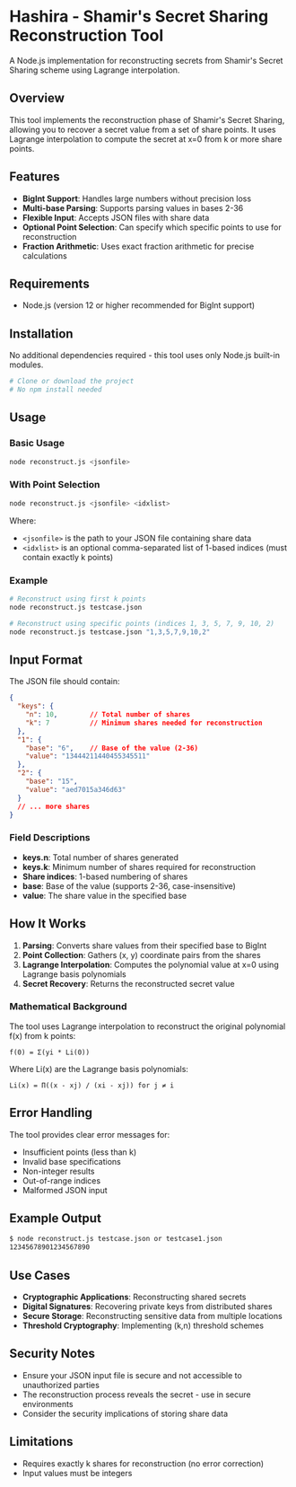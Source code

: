 # Hashira - Shamir's Secret Sharing Reconstruction Tool

A Node.js implementation for reconstructing secrets from Shamir's Secret Sharing scheme using Lagrange interpolation.

## Overview

This tool implements the reconstruction phase of Shamir's Secret Sharing, allowing you to recover a secret value from a set of share points. It uses Lagrange interpolation to compute the secret at x=0 from k or more share points.

## Features

- **BigInt Support**: Handles large numbers without precision loss
- **Multi-base Parsing**: Supports parsing values in bases 2-36
- **Flexible Input**: Accepts JSON files with share data
- **Optional Point Selection**: Can specify which specific points to use for reconstruction
- **Fraction Arithmetic**: Uses exact fraction arithmetic for precise calculations

## Requirements

- Node.js (version 12 or higher recommended for BigInt support)

## Installation

No additional dependencies required - this tool uses only Node.js built-in modules.

```bash
# Clone or download the project
# No npm install needed
```

## Usage

### Basic Usage

```bash
node reconstruct.js <jsonfile>
```

### With Point Selection

```bash
node reconstruct.js <jsonfile> <idxlist>
```

Where:
- `<jsonfile>` is the path to your JSON file containing share data
- `<idxlist>` is an optional comma-separated list of 1-based indices (must contain exactly k points)

### Example

```bash
# Reconstruct using first k points
node reconstruct.js testcase.json

# Reconstruct using specific points (indices 1, 3, 5, 7, 9, 10, 2)
node reconstruct.js testcase.json "1,3,5,7,9,10,2"
```

## Input Format

The JSON file should contain:

```json
{
  "keys": {
    "n": 10,        // Total number of shares
    "k": 7          // Minimum shares needed for reconstruction
  },
  "1": {
    "base": "6",    // Base of the value (2-36)
    "value": "13444211440455345511"
  },
  "2": {
    "base": "15",
    "value": "aed7015a346d63"
  }
  // ... more shares
}
```

### Field Descriptions

- **keys.n**: Total number of shares generated
- **keys.k**: Minimum number of shares required for reconstruction
- **Share indices**: 1-based numbering of shares
- **base**: Base of the value (supports 2-36, case-insensitive)
- **value**: The share value in the specified base

## How It Works

1. **Parsing**: Converts share values from their specified base to BigInt
2. **Point Collection**: Gathers (x, y) coordinate pairs from the shares
3. **Lagrange Interpolation**: Computes the polynomial value at x=0 using Lagrange basis polynomials
4. **Secret Recovery**: Returns the reconstructed secret value

### Mathematical Background

The tool uses Lagrange interpolation to reconstruct the original polynomial f(x) from k points:

```
f(0) = Σ(yi * Li(0))
```

Where Li(x) are the Lagrange basis polynomials:

```
Li(x) = Π((x - xj) / (xi - xj)) for j ≠ i
```

## Error Handling

The tool provides clear error messages for:
- Insufficient points (less than k)
- Invalid base specifications
- Non-integer results
- Out-of-range indices
- Malformed JSON input

## Example Output

```bash
$ node reconstruct.js testcase.json or testcase1.json
12345678901234567890
```

## Use Cases

- **Cryptographic Applications**: Reconstructing shared secrets
- **Digital Signatures**: Recovering private keys from distributed shares
- **Secure Storage**: Reconstructing sensitive data from multiple locations
- **Threshold Cryptography**: Implementing (k,n) threshold schemes

## Security Notes

- Ensure your JSON input file is secure and not accessible to unauthorized parties
- The reconstruction process reveals the secret - use in secure environments
- Consider the security implications of storing share data

## Limitations

- Requires exactly k shares for reconstruction (no error correction)
- Input values must be integers
